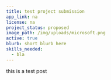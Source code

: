 ```yaml
---
title: test project submission
app_link: na
license: na
project_status: proposed
image_path: /img/uploads/microsoft.png
active: true
blurb: short blurb here
skills_needed:
  - bla
---
```

this is a test post
